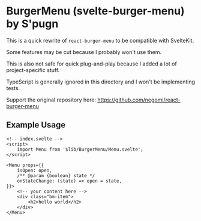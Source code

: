 # BurgerMenu (svelte-burger-menu) by S'pugn

This is a quick rewrite of `react-burger-menu` to be compatible with SvelteKit.

Some features may be cut because I probably won't use them.

This is also not safe for quick plug-and-play because I added a lot of project-specific stuff.

TypeScript is generally ignored in this directory and I won't be implementing tests.

Support the original repository here: <https://github.com/negomi/react-burger-menu>

## Example Usage
```svelte
<!-- index.svelte -->
<script>
    import Menu from '$lib/BurgerMenu/Menu.svelte';
</script>

<Menu props={{
    isOpen: open,
    /** @param {boolean} state */
    onStateChange: (state) => open = state,
}}>
    <!-- your content here -->
    <div class="bm-item">
        <h2>hello world</h2>
    </div>
</Menu>
```